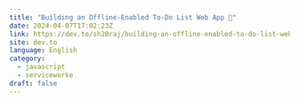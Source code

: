 ```yaml
---
title: "Building an Offline-Enabled To-Do List Web App 🚀"
date: 2024-04-07T17:02:23Z
link: https://dev.to/sh20raj/building-an-offline-enabled-to-do-list-web-app-89j?utm_medium=RSS&utm_source=news.12bit.vn
site: dev.to
language: English
category:
  - javascript
  - serviceworke
draft: false
---
```

